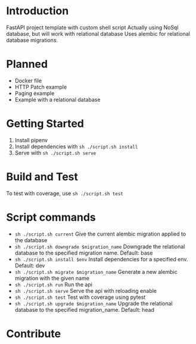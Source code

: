 # Introduction 
FastAPI project template with custom shell script
Actually using NoSql database, but will work with relational database
Uses alembic for relational database migrations.

# Planned
- Docker file
- HTTP Patch example
- Paging example
- Example with a relational database

# Getting Started
1.	Install pipenv
2.	Install dependencies with ``sh ./script.sh install``
3.	Serve with ``sh ./script.sh serve``

# Build and Test
To test with coverage, use ``sh ./script.sh test``

# Script commands
- ``sh ./script.sh current`` Give the current alembic migration applied to the database
- ``sh ./script.sh downgrade $migration_name`` Downgrade the relational database to the specified migration name. Default: base
- ``sh ./script.sh install $env`` Install dependencies for a specified env. Default: dev
- ``sh ./script.sh migrate $migration_name`` Generate a new alembic migration with the given name 
- ``sh ./script.sh run`` Run the api
- ``sh ./script.sh serve`` Serve the api with reloading enable 
- ``sh ./script.sh test`` Test with coverage using pytest
- ``sh ./script.sh upgrade $migration_name`` Upgrade the relational database to the specified migration_name. Default: head


# Contribute
